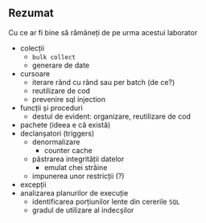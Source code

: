 ## Rezumat

Cu ce ar fi bine să rămâneți de pe urma acestui laborator
- colecții
  - `bulk collect`
  - generare de date
- cursoare
  - iterare rând cu rând sau per batch (de ce?)
  - reutilizare de cod
  - prevenire sql injection
- funcții și proceduri
  - destul de evident: organizare, reutilizare de cod
- pachete (ideea e că există)
- declanșatori (triggers)
  - denormalizare
    - counter cache
  - păstrarea integrității datelor
    - emulat chei străine
  - impunerea unor restricții (?)
- excepții
- analizarea planurilor de execuție
  - identificarea porțiunilor lente din cererile `SQL`
  - gradul de utilizare al indecșilor
